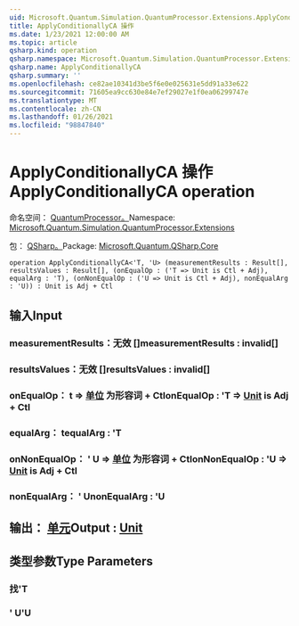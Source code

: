 ```yaml
---
uid: Microsoft.Quantum.Simulation.QuantumProcessor.Extensions.ApplyConditionallyCA
title: ApplyConditionallyCA 操作
ms.date: 1/23/2021 12:00:00 AM
ms.topic: article
qsharp.kind: operation
qsharp.namespace: Microsoft.Quantum.Simulation.QuantumProcessor.Extensions
qsharp.name: ApplyConditionallyCA
qsharp.summary: ''
ms.openlocfilehash: ce82ae10341d3be5f6e0e025631e5dd91a33e622
ms.sourcegitcommit: 71605ea9cc630e84e7ef29027e1f0ea06299747e
ms.translationtype: MT
ms.contentlocale: zh-CN
ms.lasthandoff: 01/26/2021
ms.locfileid: "98847840"
---
```

# <a name="applyconditionallyca-operation"></a><span data-ttu-id="80b19-102">ApplyConditionallyCA 操作</span><span class="sxs-lookup"><span data-stu-id="80b19-102">ApplyConditionallyCA operation</span></span>

<span data-ttu-id="80b19-103">命名空间： [QuantumProcessor。](xref:Microsoft.Quantum.Simulation.QuantumProcessor.Extensions)</span><span class="sxs-lookup"><span data-stu-id="80b19-103">Namespace: [Microsoft.Quantum.Simulation.QuantumProcessor.Extensions](xref:Microsoft.Quantum.Simulation.QuantumProcessor.Extensions)</span></span>

<span data-ttu-id="80b19-104">包： [QSharp。](https://nuget.org/packages/Microsoft.Quantum.QSharp.Core)</span><span class="sxs-lookup"><span data-stu-id="80b19-104">Package: [Microsoft.Quantum.QSharp.Core](https://nuget.org/packages/Microsoft.Quantum.QSharp.Core)</span></span>




```qsharp
operation ApplyConditionallyCA<'T, 'U> (measurementResults : Result[], resultsValues : Result[], (onEqualOp : ('T => Unit is Ctl + Adj), equalArg : 'T), (onNonEqualOp : ('U => Unit is Ctl + Adj), nonEqualArg : 'U)) : Unit is Adj + Ctl
```


## <a name="input"></a><span data-ttu-id="80b19-105">输入</span><span class="sxs-lookup"><span data-stu-id="80b19-105">Input</span></span>

### <a name="measurementresults--__invalidresult__"></a><span data-ttu-id="80b19-106">measurementResults：__无效 <Result>__[]</span><span class="sxs-lookup"><span data-stu-id="80b19-106">measurementResults : __invalid<Result>__[]</span></span>




### <a name="resultsvalues--__invalidresult__"></a><span data-ttu-id="80b19-107">resultsValues：__无效 <Result>__[]</span><span class="sxs-lookup"><span data-stu-id="80b19-107">resultsValues : __invalid<Result>__[]</span></span>




### <a name="onequalop--t--unit--is-adj--ctl"></a><span data-ttu-id="80b19-108">onEqualOp： t => [单位](xref:microsoft.quantum.lang-ref.unit)  为形容词 + Ctl</span><span class="sxs-lookup"><span data-stu-id="80b19-108">onEqualOp : 'T => [Unit](xref:microsoft.quantum.lang-ref.unit)  is Adj + Ctl</span></span>




### <a name="equalarg--t"></a><span data-ttu-id="80b19-109">equalArg： t</span><span class="sxs-lookup"><span data-stu-id="80b19-109">equalArg : 'T</span></span>




### <a name="onnonequalop--u--unit--is-adj--ctl"></a><span data-ttu-id="80b19-110">onNonEqualOp： ' U => [单位](xref:microsoft.quantum.lang-ref.unit)  为形容词 + Ctl</span><span class="sxs-lookup"><span data-stu-id="80b19-110">onNonEqualOp : 'U => [Unit](xref:microsoft.quantum.lang-ref.unit)  is Adj + Ctl</span></span>




### <a name="nonequalarg--u"></a><span data-ttu-id="80b19-111">nonEqualArg： ' U</span><span class="sxs-lookup"><span data-stu-id="80b19-111">nonEqualArg : 'U</span></span>





## <a name="output--unit"></a><span data-ttu-id="80b19-112">输出： [单元](xref:microsoft.quantum.lang-ref.unit)</span><span class="sxs-lookup"><span data-stu-id="80b19-112">Output : [Unit](xref:microsoft.quantum.lang-ref.unit)</span></span>



## <a name="type-parameters"></a><span data-ttu-id="80b19-113">类型参数</span><span class="sxs-lookup"><span data-stu-id="80b19-113">Type Parameters</span></span>

### <a name="t"></a><span data-ttu-id="80b19-114">找</span><span class="sxs-lookup"><span data-stu-id="80b19-114">'T</span></span>


### <a name="u"></a><span data-ttu-id="80b19-115">' U</span><span class="sxs-lookup"><span data-stu-id="80b19-115">'U</span></span>

